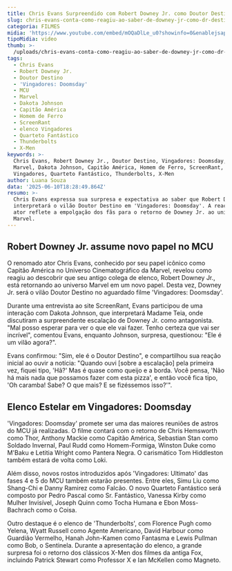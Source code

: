 ```yaml
---
title: Chris Evans Surpreendido com Robert Downey Jr. como Doutor Destino no MCU
slug: chris-evans-conta-como-reagiu-ao-saber-de-downey-jr-como-dr-destino
categoria: FILMES
midia: 'https://www.youtube.com/embed/mOQaDlLe_u0?showinfo=0&enablejsapi=1'
tipoMidia: video
thumb: >-
  /uploads/chris-evans-conta-como-reagiu-ao-saber-de-downey-jr-como-dr-destino-thumb.png
tags:
  - Chris Evans
  - Robert Downey Jr.
  - Doutor Destino
  - 'Vingadores: Doomsday'
  - MCU
  - Marvel
  - Dakota Johnson
  - Capitão América
  - Homem de Ferro
  - ScreenRant
  - elenco Vingadores
  - Quarteto Fantástico
  - Thunderbolts
  - X-Men
keywords: >-
  Chris Evans, Robert Downey Jr., Doutor Destino, Vingadores: Doomsday, MCU,
  Marvel, Dakota Johnson, Capitão América, Homem de Ferro, ScreenRant, elenco
  Vingadores, Quarteto Fantástico, Thunderbolts, X-Men
author: Luana Souza
data: '2025-06-10T18:28:49.864Z'
resumo: >-
  Chris Evans expressa sua surpresa e expectativa ao saber que Robert Downey Jr.
  interpretará o vilão Doutor Destino em 'Vingadores: Doomsday'. A reação do
  ator reflete a empolgação dos fãs para o retorno de Downey Jr. ao universo
  Marvel.
---
```


## Robert Downey Jr. assume novo papel no MCU

O renomado ator Chris Evans, conhecido por seu papel icônico como Capitão América no Universo Cinematográfico da Marvel, revelou como reagiu ao descobrir que seu antigo colega de elenco, Robert Downey Jr., está retornando ao universo Marvel em um novo papel. Desta vez, Downey Jr. será o vilão Doutor Destino no aguardado filme 'Vingadores: Doomsday'.

Durante uma entrevista ao site ScreenRant, Evans participou de uma interação com Dakota Johnson, que interpretará Madame Teia, onde discutiram a surpreendente escalação de Downey Jr. como antagonista. "Mal posso esperar para ver o que ele vai fazer. Tenho certeza que vai ser incrível", comentou Evans, enquanto Johnson, surpresa, questionou: "Ele é um vilão agora?".

Evans confirmou: "Sim, ele é o Doutor Destino", e compartilhou sua reação inicial ao ouvir a notícia: "Quando ouvi [sobre a escalação] pela primeira vez, fiquei tipo, 'Hã?' Mas é quase como queijo e a borda. Você pensa, 'Não há mais nada que possamos fazer com esta pizza', e então você fica tipo, 'Oh caramba! Sabe? O que mais? E se fizéssemos isso?'".

## Elenco Estelar em Vingadores: Doomsday

'Vingadores: Doomsday' promete ser uma das maiores reuniões de astros do MCU já realizadas. O filme contará com o retorno de Chris Hemsworth como Thor, Anthony Mackie como Capitão América, Sebastian Stan como Soldado Invernal, Paul Rudd como Homem-Formiga, Winston Duke como M'Baku e Letitia Wright como Pantera Negra. O carismático Tom Hiddleston também estará de volta como Loki.

Além disso, novos rostos introduzidos após 'Vingadores: Ultimato' das fases 4 e 5 do MCU também estarão presentes. Entre eles, Simu Liu como Shang-Chi e Danny Ramirez como Falcão. O novo Quarteto Fantástico será composto por Pedro Pascal como Sr. Fantástico, Vanessa Kirby como Mulher Invisível, Joseph Quinn como Tocha Humana e Ebon Moss-Bachrach como o Coisa.

Outro destaque é o elenco de 'Thunderbolts', com Florence Pugh como Yelena, Wyatt Russell como Agente Americano, David Harbour como Guardião Vermelho, Hanah John-Kamen como Fantasma e Lewis Pullman como Bob, o Sentinela. Durante a apresentação do elenco, a grande surpresa foi o retorno dos clássicos X-Men dos filmes da antiga Fox, incluindo Patrick Stewart como Professor X e Ian McKellen como Magneto.

